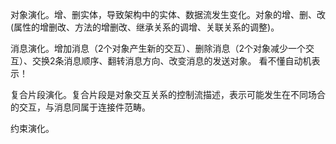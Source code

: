 对象演化。增、删实体，导致架构中的实体、数据流发生变化。对象的增、删、改(属性的增删改、方法的增删改、继承关系的调增、关联关系的调整)。

消息演化。增加消息（2个对象产生新的交互）、删除消息（2个对象减少一个交互）、交换2条消息顺序、翻转消息方向、改变消息的发送对象。
看不懂自动机表示！

复合片段演化。复合片段是对象交互关系的控制流描述，表示可能发生在不同场合的交互，与消息同属于连接件范畴。

约束演化。